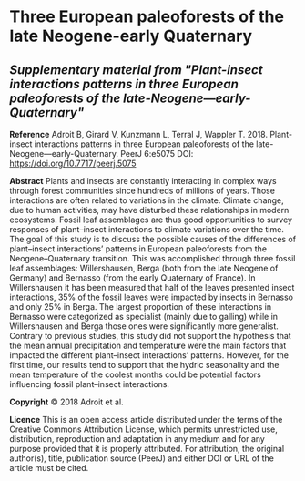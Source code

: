 # Three European paleoforests of the late Neogene-early Quaternary
## _Supplementary material from "Plant-insect interactions patterns in three European paleoforests of the late-Neogene—early-Quaternary"_

**Reference**
Adroit B, Girard V, Kunzmann L, Terral J, Wappler T. 2018. Plant-insect interactions patterns in three European paleoforests of the late-Neogene—early-Quaternary. PeerJ 6:e5075
DOI: https://doi.org/10.7717/peerj.5075

**Abstract**
Plants and insects are constantly interacting in complex ways through forest communities since hundreds of millions of years. Those interactions are often related to variations in the climate. Climate change, due to human activities, may have disturbed these relationships in modern ecosystems. Fossil leaf assemblages are thus good opportunities to survey responses of plant–insect interactions to climate variations over the time. The goal of this study is to discuss the possible causes of the differences of plant–insect interactions’ patterns in European paleoforests from the Neogene–Quaternary transition. This was accomplished through three fossil leaf assemblages: Willershausen, Berga (both from the late Neogene of Germany) and Bernasso (from the early Quaternary of France). In Willershausen it has been measured that half of the leaves presented insect interactions, 35% of the fossil leaves were impacted by insects in Bernasso and only 25% in Berga. The largest proportion of these interactions in Bernasso were categorized as specialist (mainly due to galling) while in Willershausen and Berga those ones were significantly more generalist. Contrary to previous studies, this study did not support the hypothesis that the mean annual precipitation and temperature were the main factors that impacted the different plant–insect interactions’ patterns. However, for the first time, our results tend to support that the hydric seasonality and the mean temperature of the coolest months could be potential factors influencing fossil plant–insect interactions.

**Copyright**
© 2018 Adroit et al.

**Licence**
This is an open access article distributed under the terms of the Creative Commons Attribution License, which permits unrestricted use, distribution, reproduction and adaptation in any medium and for any purpose provided that it is properly attributed. For attribution, the original author(s), title, publication source (PeerJ) and either DOI or URL of the article must be cited.
